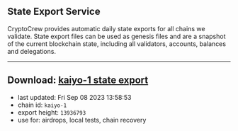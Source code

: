 ## State Export Service
CryptoCrew provides automatic daily state exports for all chains we validate. State export files can be used as genesis files and are a snapshot of the current blockchain state, including all validators, accounts, balances and delegations.

---
**Download: [kaiyo-1 state export](https://dl.ccvalidators.com/SERVICE/kujira/kaiyo-1_export_13936793.json)**
---

- last updated: Fri Sep 08 2023 13:58:53
- chain id: `kaiyo-1`
- export height: `13936793`
- use for: airdrops, local tests, chain recovery
